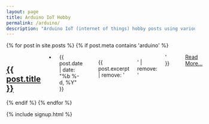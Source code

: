 ```yaml
---
layout: page
title: Arduino IoT Hobby
permalink: /arduino/
description: "Arduino IoT (internet of things) hobby posts using various sensors and LEDs.  Circuit building and computer programming."
---
```

{% for post in site.posts %}
{% if post.meta contains 'arduino' %}
<div class="row">
<div class="small-12 columns">

<h2>
<a class="post-link" href="{{ post.url | prepend: site.baseurl }}">{{ post.title }}</a>
</h2>
• <span class="post-meta">{{ post.date | date: "%b %-d, %Y" }}</span>
<p>

{{ post.excerpt | remove: '<p>' | remove: '</p>' }} <br/><span class="fi-page"></span> <a href="{{ post.url | prepend: site.baseurl }}">Read More...</a>
</p>

</div></div>
{% endif %}
{% endfor %}

{% include signup.html %}